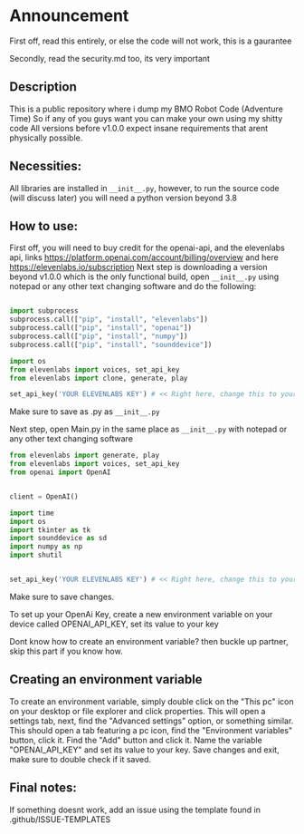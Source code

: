 # Announcement
First off, read this entirely, or else the code will not work, this is a gaurantee

Secondly, read the security.md too, its very important

## Description
This is a public repository where i dump my BMO Robot Code (Adventure Time) So if any of you guys want you can make your own using my shitty code
All versions before v1.0.0 expect insane requirements that arent physically possible.

## Necessities:
All libraries are installed in `__init__.py`, however, to run the source code (will discuss later) you will need a python version beyond 3.8

## How to use:
First off, you will need to buy credit for the openai-api, and the elevenlabs api, links https://platform.openai.com/account/billing/overview and here https://elevenlabs.io/subscription
Next step is downloading a version beyond v1.0.0 which is the only functional build, open `__init__.py` using notepad or any other text changing software and do the following:

```py

import subprocess
subprocess.call(["pip", "install", "elevenlabs"])
subprocess.call(["pip", "install", "openai"])
subprocess.call(["pip", "install", "numpy"])
subprocess.call(["pip", "install", "sounddevice"])

import os
from elevenlabs import voices, set_api_key
from elevenlabs import clone, generate, play

set_api_key('YOUR ELEVENLABS KEY') # << Right here, change this to your actual elevenlabs API key
```
Make sure to save as .py as `__init__.py`

Next step, open Main.py in the same place as `__init__.py` with notepad or any other text changing software

```py
from elevenlabs import generate, play
from elevenlabs import voices, set_api_key
from openai import OpenAI


client = OpenAI()

import time
import os
import tkinter as tk
import sounddevice as sd
import numpy as np
import shutil


set_api_key('YOUR ELEVENLABS KEY') # << Right here, change this to your actual, real elevenlabs key.
```

Make sure to save changes.

To set up your OpenAi Key, create a new environment variable on your device called OPENAI_API_KEY, set its value to your key

Dont know how to create an environment variable? then buckle up partner, skip this part if you know how.

## Creating an environment variable

To create an environment variable, simply double click on the "This pc" icon on your desktop or file explorer and click properties.
This will open a settings tab, next, find the "Advanced settings" option, or something similar.
This should open a tab featuring a pc icon, find the "Environment variables" button, click it.
Find the "Add" button and click it.
Name the variable "OPENAI_API_KEY" and set its value to your key.
Save changes and exit, make sure to double check if it saved.

## Final notes:

If something doesnt work, add an issue using the template found in .github/ISSUE-TEMPLATES


